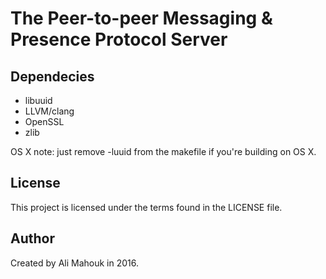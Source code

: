 # The Peer-to-peer Messaging & Presence Protocol Server

## Dependecies

* libuuid
* LLVM/clang
* OpenSSL
* zlib

OS X note: just remove -luuid from the makefile if you're building on OS X.

## License

This project is licensed under the terms found in the LICENSE file.

## Author

Created by Ali Mahouk in 2016.
